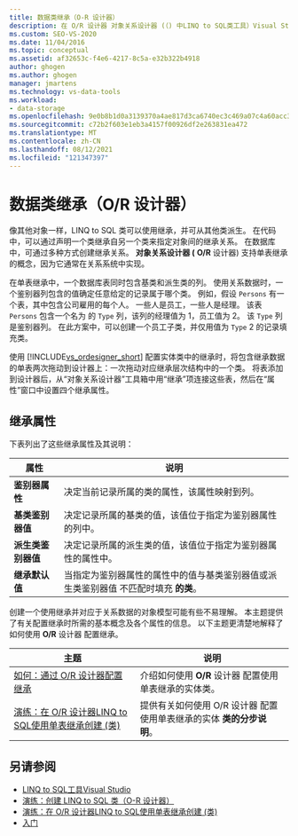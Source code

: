 ```yaml
---
title: 数据类继承（O-R 设计器）
description: 在 O/R 设计器 对象关系设计器 (（) 中LINQ to SQL类工具）Visual Studio。
ms.custom: SEO-VS-2020
ms.date: 11/04/2016
ms.topic: conceptual
ms.assetid: af32653c-f4e6-4217-8c5a-e32b322b4918
author: ghogen
ms.author: ghogen
manager: jmartens
ms.technology: vs-data-tools
ms.workload:
- data-storage
ms.openlocfilehash: 9e0b8b1d0a3139370a4ae817d3ca6740ec3c469a07c4a60acc3e5f0883ae4ce9
ms.sourcegitcommit: c72b2f603e1eb3a4157f00926df2e263831ea472
ms.translationtype: MT
ms.contentlocale: zh-CN
ms.lasthandoff: 08/12/2021
ms.locfileid: "121347397"
---
```

# <a name="data-class-inheritance-or-designer"></a>数据类继承（O/R 设计器）

像其他对象一样，LINQ to SQL 类可以使用继承，并可从其他类派生。 在代码中，可以通过声明一个类继承自另一个类来指定对象间的继承关系。 在数据库中，可通过多种方式创建继承关系。 **对象关系设计器 (** **O/R** 设计器) 支持单表继承的概念，因为它通常在关系系统中实现。

在单表继承中，一个数据库表同时包含基类和派生类的列。 使用关系数据时，一个鉴别器列包含的值确定任意给定的记录属于哪个类。 例如，假设 `Persons` 有一个表，其中包含公司雇用的每个人。 一些人是员工，一些人是经理。 该表 `Persons` 包含一个名为 的 `Type` 列，该列的经理值为 1，员工值为 2。 该 `Type` 列是鉴别器列。 在此方案中，可以创建一个员工子类，并仅用值为 `Type` 2 的记录填充类。

使用 [!INCLUDE[vs_ordesigner_short](../data-tools/includes/vs_ordesigner_short_md.md)] 配置实体类中的继承时，将包含继承数据的单表两次拖动到设计器上：一次拖动对应继承层次结构中的一个类。 将表添加到设计器后，从“对象关系设计器”工具箱中用“继承”项连接这些表，然后在“属性”窗口中设置四个继承属性。

## <a name="inheritance-properties"></a>继承属性

下表列出了这些继承属性及其说明：

|属性|说明|
|--------------|-----------------|
|**鉴别器属性**|决定当前记录所属的类的属性，该属性映射到列。|
|**基类鉴别器值**|决定记录所属的基类的值，该值位于指定为鉴别器属性的列中。|
|**派生类鉴别器值**|决定记录所属的派生类的值，该值位于指定为鉴别器属性的属性中。|
|**继承默认值**|当指定为鉴别器属性的属性中的值与基类鉴别器值或派生类鉴别器值 不匹配时填充 **的类**。|

创建一个使用继承并对应于关系数据的对象模型可能有些不易理解。 本主题提供了有关配置继承时所需的基本概念及各个属性的信息。 以下主题更清楚地解释了如何使用 **O/R** 设计器 配置继承。

|主题|说明|
|-----------|-----------------|
|[如何：通过 O/R 设计器配置继承](../data-tools/how-to-configure-inheritance-by-using-the-o-r-designer.md)|介绍如何使用 **O/R** 设计器 配置使用单表继承的实体类。|
|[演练：在 O/R 设计器LINQ to SQL使用单表继承创建 (类) ](../data-tools/walkthrough-creating-linq-to-sql-classes-by-using-single-table-inheritance-o-r-designer.md)|提供有关如何使用 O/R 设计器 配置使用单表继承的实体 **类的分步说明**。|

## <a name="see-also"></a>另请参阅

- [LINQ to SQL工具Visual Studio](../data-tools/linq-to-sql-tools-in-visual-studio2.md)
- [演练：创建 LINQ to SQL 类（O-R 设计器）](how-to-create-linq-to-sql-classes-mapped-to-tables-and-views-o-r-designer.md)
- [演练：在 O/R 设计器LINQ to SQL使用单表继承创建 (类) ](../data-tools/walkthrough-creating-linq-to-sql-classes-by-using-single-table-inheritance-o-r-designer.md)
- [入门](/dotnet/framework/data/adonet/sql/linq/getting-started)
